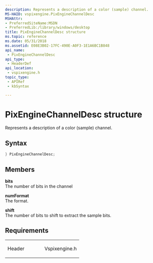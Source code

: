 ```yaml
---
description: Represents a description of a color (sample) channel.
MS-HAID: vspixengine.PixEngineChannelDesc
MSHAttr:
- PreferredSiteName:MSDN
- PreferredLib:/library/windows/desktop
title: PixEngineChannelDesc structure
ms.topic: reference
ms.date: 05/31/2018
ms.assetid: E08E3B02-17FC-490E-A0F3-1E1A6BC1B848
api_name: 
 - PixEngineChannelDesc
api_type: 
 - HeaderDef
api_location: 
 - vspixengine.h
topic_type: 
 - APIRef
 - kbSyntax

---
```


# <span id="vspixengine.pixenginechanneldesc"></span>PixEngineChannelDesc structure

Represents a description of a color (sample) channel.

## Syntax


```C++
} PixEngineChannelDesc;
```

## Members

**bits**  
The number of bits in the channel

**numFormat**  
The format.

**shift**  
The number of bits to shift to extract the sample bits.

## Requirements

<table><colgroup><col style="width: 50%" /><col style="width: 50%" /></colgroup><tbody><tr class="odd"><td><p>Header</p></td><td>Vspixengine.h</td></tr></tbody></table>

 

 



